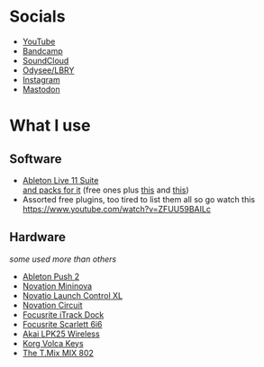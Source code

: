 # Socials
* [YouTube](https://www.youtube.com/channel/UCFqVayueQ0QLH0EycIPtPsA?)
* [Bandcamp](https://einorauhala.bandcamp.com/)
* [SoundCloud](https://soundcloud.com/eino-rauhala)
* [Odysee/LBRY](https://odysee.com/@EinoRauhala:b)
* [Instagram](https://www.instagram.com/einorauhala/)
* [Mastodon](https://mastodon.art/@einorauhala)

# What I use
## Software
* [Ableton Live 11 Suite](https://www.ableton.com/en/shop/live/) <br>
    [and packs for it](https://www.ableton.com/en/packs/) (free ones plus [this](https://www.ableton.com/en/packs/dystopian-signals/) and [this](https://www.ableton.com/en/packs/lofi-hiphop/))
* Assorted free plugins, too tired to list them all so go watch this https://www.youtube.com/watch?v=ZFUU59BAILc
  
## Hardware
*some used more than others*
* [Ableton Push 2](https://www.ableton.com/en/push/)
* [Novation Mininova](https://novationmusic.com/synths/mininova)
* [Novatio Launch Control XL](https://novationmusic.com/launch/launch-control-xl)
* [Novation Circuit](https://novationmusic.com/circuit/circuit)
* [Focusrite iTrack Dock](https://itrack.focusrite.com/products/itrack-dock)
* [Focusrite Scarlett 6i6](https://focusrite.com/usb-audio-interface/scarlett/scarlett-6i6)
* [Akai LPK25 Wireless](http://www.akaipro.com/products/new-products/lpk25-wireless)
* [Korg Volca Keys](https://www.korg.com/us/products/dj/volca_keys/)
* [The T.Mix MIX 802](https://www.thomann.de/fi/the_t.mix_mix_802.htm)